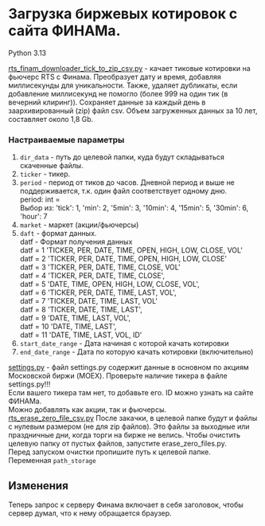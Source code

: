 # Загрузка биржевых котировок с сайта ФИНАМа.  
Python 3.13

[rts_finam_downloader_tick_to_zip_csv.py](rts_finam_downloader_tick_to_zip_csv.py) - 
качает тиковые котировки на фьючерс RTS c Финама.
Преобразует дату и время, добавляя миллисекунды для уникальности. 
Также, удаляет дубликаты, если добавление миллисекунд не помогло 
(более 999 на один тик (в вечерний клиринг)). 
Сохраняет данные за каждый день в заархивированный (zip) файл csv. 
Объем загруженных данных за 10 лет, составляет около 1,8 Gb.  

### Настраиваемые параметры
1. `dir_data` - путь до целевой папки, куда будут складываться скаченные файлы.
2. `ticker` - тикер.
3. `period` - период от тиков до часов. Дневной период и выше не поддерживается, т.к.
один файл соответствует одному дню.  
period: int =  
Выбор из: 'tick': 1, 'min': 2, '5min': 3, '10min': 4, '15min': 5, '30min': 6, 'hour': 7
4. `market` - маркет (акции/фьючерсы)
5. `daft` - формат данных.  
datf - Формат получения данных  
datf = 1 'TICKER, PER, DATE, TIME, OPEN, HIGH, LOW, CLOSE, VOL'  
datf = 2 'TICKER, PER, DATE, TIME, OPEN, HIGH, LOW, CLOSE'  
datf = 3 'TICKER, PER, DATE, TIME, CLOSE, VOL'  
datf = 4 'TICKER, PER, DATE, TIME, CLOSE',  
datf = 5 'DATE, TIME, OPEN, HIGH, LOW, CLOSE, VOL',  
datf = 6 'TICKER, PER, DATE, TIME, LAST, VOL',  
datf = 7 'TICKER, DATE, TIME, LAST, VOL'  
datf = 8 'TICKER, DATE, TIME, LAST',  
datf = 9 'DATE, TIME, LAST, VOL',  
datf = 10 'DATE, TIME, LAST',  
datf = 11 'DATE, TIME, LAST, VOL, ID'  
6. `start_date_range` - Дата начиная с которой качать котировки
7. `end_date_range` - Дата по которую качать котировки (включительно)


[settings.py](settings.py) - 
файл settings.py содержит данные в основном по акциям Московской биржи (MOEX).
Проверьте наличие тикера в файле settings.py!!!  
Если вашего тикера там нет, то добавьте его. ID можно узнать на сайте ФИНАМа.  
Можно добавлять как акции, так и фьючерсы.  
[rts_erase_zero_file_csv.py](rts_erase_zero_file_csv.py) 
После закачки, в целевой папке будут и файлы с нулевым размером (не для zip файлов). 
Это файлы за выходные или праздничные дни, когда торги на бирже не велись. 
Чтобы очистить целевую папку от пустых файлов, запустите erase_zero_files.py.  
Перед запуском очистки пропишите путь к целевой папке.  
Переменная `path_storage`
## Изменения
Теперь запрос к серверу Финама включает в себя заголовок, чтобы сервер думал, 
что к нему обращается браузер.